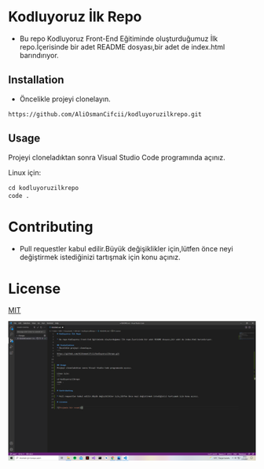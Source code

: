 # Kodluyoruz İlk Repo

* Bu repo Kodluyoruz Front-End Eğitiminde oluşturduğumuz İlk repo.İçerisinde bir adet README dosyası,bir adet de index.html barındırıyor.

## Installation 
* Öncelikle projeyi clonelayın.
```
https://github.com/AliOsmanCifcii/kodluyoruzilkrepo.git
```


## Usage
Projeyi cloneladıktan sonra Visual Studio Code programında açınız.

Linux için:
```
cd kodluyoruzilkrepo
code .
```
# Contributing

* Pull requestler kabul edilir.Büyük değişiklikler için,lütfen önce neyi değiştirmek istediğinizi tartışmak için konu açınız.

# License

[MIT](www.google.com)

![Projemin bir resmi](markdown.PNG)
